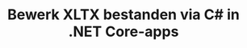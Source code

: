 ---
############################# Static ############################
layout: "autogen"
draft: false
path: "nl/redaction/net/text/xltx"
otherformats: CSV DOC DOCM DOCX DOT DOTM DOTX PDF POT POTM PPS PPSM PPSX PPT PPTM PPTX RTF XLS XLSM XLSX XLT XLTM  

############################# Head ############################
head_title: "Bewerk gevoelige informatie uit XLTX-documenten via .NET Core"
head_description: "Pas tekstredactie toe met behulp van exacte zin of reguliere expressie voor documenten van verschillende formaten"

############################# Header ############################
title: "Bewerk XLTX bestanden via C# in .NET Core-apps"
description: "Zoek en vervang tekst in Office- en OpenOffice-documenten, -spreadsheets en -presentaties en in XLTX op Windows, Linux en macOS"

################### SubMenu/Download Button #####################
submenu:
    enable: true

############################# About ############################
about:
    enable: true
    title: "Documentredactie voor .NET API"
    content: |
        Eén formaat-onafhankelijke interface voor het redigeren van gevoelige en geheime informatie uit de PDF, Word, Excel, PowerPoint documenten en afbeeldingen, inclusief de mogelijkheid om metadata te wijzigen en opmerkingen te verwijderen. Met de tool GroupDocs.Redaction for .NET kunt u tekst redigeren en geredigeerde documenten opslaan in PDF, alle pagina's transformeren in rasterafbeeldingen of het document in zijn oorspronkelijke formaat behouden voor verdere bewerking.

############################# Steps ############################
steps:
    enable: true
    title_left: "Bewerk exacte tekst van XLTX via C#"
    content_left: |
        [GroupDocs.Redaction](nl//redaction/net/) maakt het gemakkelijk voor .NET ontwikkelaars om XLTX de functie voor het redigeren van bestanden toe te voegen in een paar eenvoudige stappen.

        *   Maak een instantie van [Redactor](https://apireference.groupdocs.com/redaction/net/groupdocs.redaction/redactor) klasse & laad XLTX bestand
        *   Maak een instantie van de klasse [ExactPhraseRedaction](https://apireference.groupdocs.com/redaction/net/groupdocs.redaction.redactions/exactphraseredaction) om de tekst te zoeken en te vervangen
        *   Roep de methode [Redactor.Apply](https://apireference.groupdocs.com/redaction/net/groupdocs.redaction/redactor/methods/apply/index) aan met object van ExactPhraseRedaction
        
    title_right: "Aan de slag met Redaction API"
    content_right: |
        Installeer vanaf de opdrachtregel als ```nuget install GroupDocs.Redaction``` of via Package Manager Console van Visual Studio met ```Install-Package GroupDocs.Redaction```. 
        U kunt ook het offline MSI-installatieprogramma of de DLL's in een ZIP-bestand downloaden van [downloads](https://downloads.groupdocs.com/redaction/net) en er handmatig naar verwijzen in uw project.  
        
    code: |
        ```cs
        using (Redactor redactor = new Redactor(@"sample.xltx"))
        {
        	redactor.Apply(new ExactPhraseRedaction("John Doe", new ReplacementOptions("[personal]")));
        	redactor.Save();
        }
        ```

############################# Demos ############################
demos:
    enable: true
############################# About Formats ############################
about_formats:
    enable: true
############################# More Formats ############################
more_formats:
    enable: true

############################# Back to top ###############################
back_to_top:
    enable: true
---